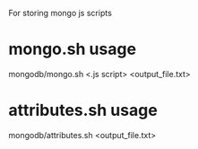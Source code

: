 For storing mongo js scripts

# mongo.sh usage
mongodb/mongo.sh <.js script> <output_file.txt>

# attributes.sh usage
mongodb/attributes.sh <output_file.txt>